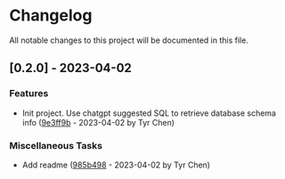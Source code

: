 # Changelog

All notable changes to this project will be documented in this file.

## [0.2.0] - 2023-04-02

### Features

- Init project. Use chatgpt suggested SQL to retrieve database schema info ([9e3ff9b](9e3ff9b727a7d33c83fb7cdf530a5e966752ce26) - 2023-04-02 by Tyr Chen)

### Miscellaneous Tasks

- Add readme ([985b498](985b498dadfbcfbceedd2e760e8a59ba5677fce9) - 2023-04-02 by Tyr Chen)

<!-- generated by git-cliff -->
